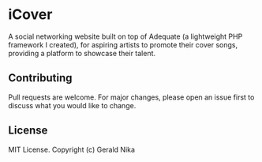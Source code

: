 # iCover

A social networking website built on top of Adequate (a lightweight PHP framework I created), for aspiring artists to promote their cover songs, providing a platform to showcase their talent.

## Contributing
Pull requests are welcome. For major changes, please open an issue first to discuss what you would like to change.

## License
MIT License. Copyright (c) Gerald Nika
